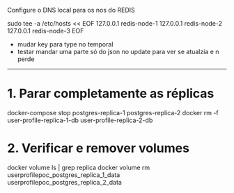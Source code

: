 Configure o DNS local para os nos do REDIS

sudo tee -a /etc/hosts << EOF
127.0.0.1 redis-node-1
127.0.0.1 redis-node-2
127.0.0.1 redis-node-3
EOF



- mudar key para type no temporal
- testar mandar uma parte só do json no update para ver se atualzia e n perde


----------------------------------------------------------------------------
# 1. Parar completamente as réplicas
docker-compose stop postgres-replica-1 postgres-replica-2
docker rm -f user-profile-replica-1-db user-profile-replica-2-db

# 2. Verificar e remover volumes
docker volume ls | grep replica
docker volume rm userprofilepoc_postgres_replica_1_data userprofilepoc_postgres_replica_2_data
